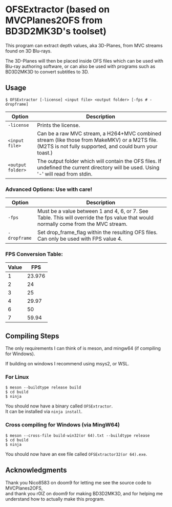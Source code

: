 # OFSExtractor (based on MVCPlanes2OFS from BD3D2MK3D's toolset)

This program can extract depth values, aka 3D-Planes, from MVC streams found on 3D Blu-rays.

The 3D-Planes will then be placed inside OFS files which can be used with Blu-ray authoring software,
or can also be used with programs such as BD3D2MK3D to convert subtitles to 3D.

## Usage

```
$ OFSExtractor [-license] <input file> <output folder> [-fps # -dropframe]
```

| Option            | Description                                                                                                                                             |
| ----------------- | ------------------------------------------------------------------------------------------------------------------------------------------------------- |
| `-license`        | Prints the license.                                                                                                                                     |
| `<input file>`    | Can be a raw MVC stream, a H264+MVC combined stream (like those from MakeMKV) or a M2TS file. (M2TS is not fully supported, and could burn your toast.) |
| `<output folder>` | The output folder which will contain the OFS files. If undefined the current directory will be used. Using '-' will read from stdin.                    |

### Advanced Options: Use with care!

| Option       | Description                                                                                                                         |
| ------------ | ----------------------------------------------------------------------------------------------------------------------------------- |
| `-fps`       | Must be a value between 1 and 4, 6, or 7. See Table. This will override the fps value that would normally come from the MVC stream. |
| `-dropframe` | Set drop_frame_flag within the resulting OFS files. Can only be used with FPS value 4.                                              |

### FPS Conversion Table:

| Value | FPS    |
| ----- | ------ |
| 1     | 23.976 |
| 2     | 24     |
| 3     | 25     |
| 4     | 29.97  |
| 6     | 50     |
| 7     | 59.94  |

## Compiling Steps

The only requirements I can think of is meson, and mingw64 (if compiling for Windows).

If building on windows I recommend using msys2, or WSL.

### For Linux

```
$ meson --buildtype release build
$ cd build
$ ninja
```

You should now have a binary called `OFSExtractor`.\
It can be installed via `ninja install`.

### Cross compiling for Windows (via MingW64)

```
$ meson --cross-file build-win32(or 64).txt --buildtype release
$ cd build
$ ninja
```

You should now have an exe file called `OFSExtractor32(or 64).exe`.

## Acknowledgments

Thank you Nico8583 on doom9 for letting me see the source code to MVCPlanes2OFS,\
and thank you r0lZ on doom9 for making BD3D2MK3D, and for helping me understand how to actually make this program.

